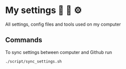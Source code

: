# My settings 🔨 🧰 ⚙️

All settings, config files and tools used on my computer

## Commands

To sync settings between computer and Github run 
```
./script/sync_settings.sh
```


